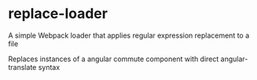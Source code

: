 # replace-loader
A simple Webpack loader that applies regular expression replacement to a file

Replaces instances of a angular commute component with direct angular-translate syntax
